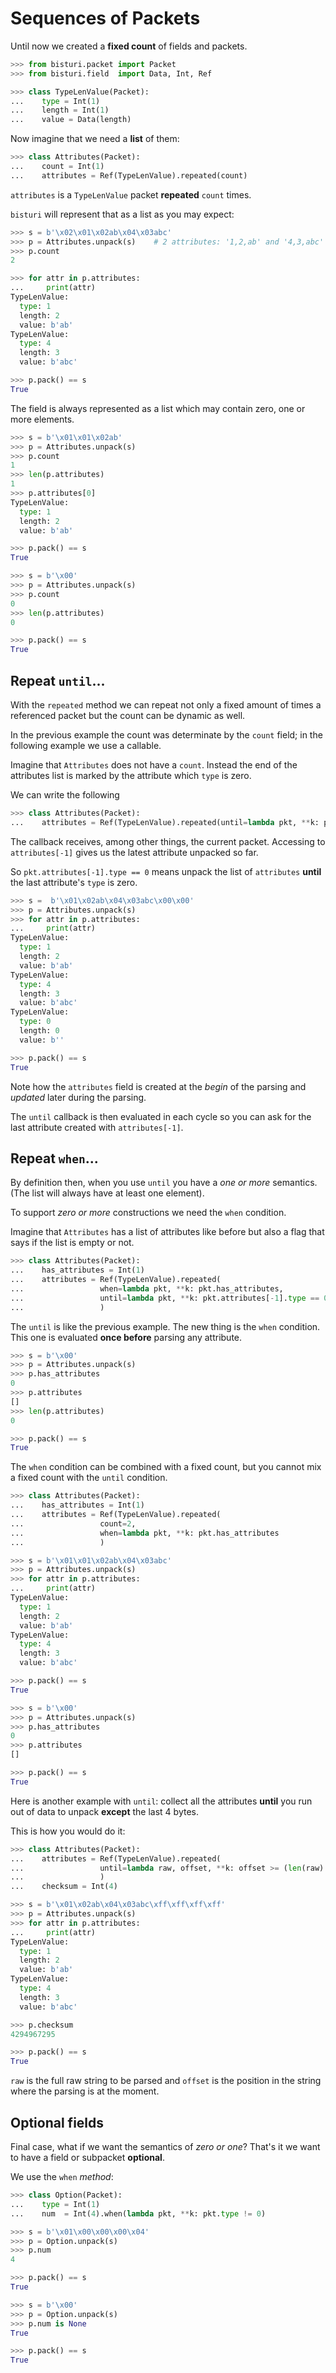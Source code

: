 # Sequences of Packets

Until now we created a **fixed count** of fields and packets.

```python
>>> from bisturi.packet import Packet
>>> from bisturi.field  import Data, Int, Ref

>>> class TypeLenValue(Packet):
...    type = Int(1)
...    length = Int(1)
...    value = Data(length)
```

Now imagine that we need a **list** of them:

```python
>>> class Attributes(Packet):
...    count = Int(1)
...    attributes = Ref(TypeLenValue).repeated(count)
```

`attributes` is a `TypeLenValue` packet **repeated** `count` times.

`bisturi` will represent that as a list as you may expect:

```python
>>> s = b'\x02\x01\x02ab\x04\x03abc'
>>> p = Attributes.unpack(s)    # 2 attributes: '1,2,ab' and '4,3,abc'
>>> p.count
2

>>> for attr in p.attributes:
...     print(attr)
TypeLenValue:
  type: 1
  length: 2
  value: b'ab'
TypeLenValue:
  type: 4
  length: 3
  value: b'abc'

>>> p.pack() == s
True
```

The field is always represented as a list which may contain
zero, one or more elements.

```python
>>> s = b'\x01\x01\x02ab'
>>> p = Attributes.unpack(s)
>>> p.count
1
>>> len(p.attributes)
1
>>> p.attributes[0]
TypeLenValue:
  type: 1
  length: 2
  value: b'ab'

>>> p.pack() == s
True

>>> s = b'\x00'
>>> p = Attributes.unpack(s)
>>> p.count
0
>>> len(p.attributes)
0

>>> p.pack() == s
True
```

## Repeat `until`...

With the `repeated` method we can repeat not only a fixed amount of times
a referenced packet but the count can be dynamic as well.

In the previous example the count was determinate by the `count` field;
in the following example we use a callable.

Imagine that `Attributes` does not have a `count`. Instead the end of
the attributes list is marked by the attribute which `type` is zero.

We can write the following

```python
>>> class Attributes(Packet):
...    attributes = Ref(TypeLenValue).repeated(until=lambda pkt, **k: pkt.attributes[-1].type == 0)
```

The callback receives, among other things, the current packet. Accessing
to `attributes[-1]` gives us the latest attribute unpacked so far.

So `pkt.attributes[-1].type == 0` means unpack the list of `attributes`
**until** the last attribute's `type` is zero.

```python
>>> s =  b'\x01\x02ab\x04\x03abc\x00\x00'
>>> p = Attributes.unpack(s)
>>> for attr in p.attributes:
...     print(attr)
TypeLenValue:
  type: 1
  length: 2
  value: b'ab'
TypeLenValue:
  type: 4
  length: 3
  value: b'abc'
TypeLenValue:
  type: 0
  length: 0
  value: b''

>>> p.pack() == s
True
```

<!--
More cases
>>> s2 = b'\x02\x01a\x00\x00'
>>> q = Attributes.unpack(s2)
>>> len(q.attributes)
2
>>> q.attributes[0].type, q.attributes[0].length, q.attributes[0].value
(2, 1, b'a')
>>> q.attributes[1].type, q.attributes[1].length, q.attributes[1].value
(0, 0, b'')
>>> q.pack() == s2
True

>>> s =  b'\x00\x00'
>>> p = Attributes.unpack(s)    # corner case with 1 single attribute
>>> len(p.attributes)
1
>>> p.attributes[0].type, p.attributes[0].length, p.attributes[0].value
(0, 0, b'')

>>> p.pack() == s
True
-->

Note how the `attributes` field is created at the *begin* of the parsing and
*updated* later during the parsing.

The `until` callback is then evaluated in each cycle
so you can ask for the last attribute created with `attributes[-1]`.

## Repeat `when`...

By definition then, when you use `until` you have a *one or more*
semantics. (The list will always have at least one element).


To support *zero or more* constructions we need the `when` condition.

Imagine that `Attributes` has a list of attributes like before but also
a flag that says if the list is empty or not.

```python
>>> class Attributes(Packet):
...    has_attributes = Int(1)
...    attributes = Ref(TypeLenValue).repeated(
...                 when=lambda pkt, **k: pkt.has_attributes,
...                 until=lambda pkt, **k: pkt.attributes[-1].type == 0
...                 )
```

The `until` is like the previous example. The new thing is the `when`
condition. This one is evaluated **once before** parsing any attribute.

```python
>>> s = b'\x00'
>>> p = Attributes.unpack(s)
>>> p.has_attributes
0
>>> p.attributes
[]
>>> len(p.attributes)
0

>>> p.pack() == s
True
```
<!--
More tests

>>> s = b'\x01\x01\x02ab\x04\x03abc\x00\x00'
>>> p = Attributes.unpack(s)
>>> len(p.attributes)
3
>>> p.attributes[0].type, p.attributes[0].length, p.attributes[0].value
(1, 2, b'ab')
>>> p.attributes[1].type, p.attributes[1].length, p.attributes[1].value
(4, 3, b'abc')
>>> p.attributes[2].type, p.attributes[2].length, p.attributes[2].value
(0, 0, b'')

>>> p.pack() == s
True
-->


The `when` condition can be combined with a fixed count,
but you cannot mix a fixed count with the `until` condition.

```python
>>> class Attributes(Packet):
...    has_attributes = Int(1)
...    attributes = Ref(TypeLenValue).repeated(
...                 count=2,
...                 when=lambda pkt, **k: pkt.has_attributes
...                 )

>>> s = b'\x01\x01\x02ab\x04\x03abc'
>>> p = Attributes.unpack(s)
>>> for attr in p.attributes:
...     print(attr)
TypeLenValue:
  type: 1
  length: 2
  value: b'ab'
TypeLenValue:
  type: 4
  length: 3
  value: b'abc'

>>> p.pack() == s
True

>>> s = b'\x00'
>>> p = Attributes.unpack(s)
>>> p.has_attributes
0
>>> p.attributes
[]

>>> p.pack() == s
True
```

Here is another example with `until`: collect all the attributes
**until** you run out of data to unpack **except** the last 4 bytes.

This is how you would do it:

```python
>>> class Attributes(Packet):
...    attributes = Ref(TypeLenValue).repeated(
...                 until=lambda raw, offset, **k: offset >= (len(raw) - 4)
...                 )
...    checksum = Int(4)

>>> s = b'\x01\x02ab\x04\x03abc\xff\xff\xff\xff'
>>> p = Attributes.unpack(s)
>>> for attr in p.attributes:
...     print(attr)
TypeLenValue:
  type: 1
  length: 2
  value: b'ab'
TypeLenValue:
  type: 4
  length: 3
  value: b'abc'

>>> p.checksum
4294967295

>>> p.pack() == s
True
```

`raw` is the full raw string to be parsed and `offset` is the position
in the string where the parsing is at the moment.

## Optional fields

Final case, what if we want the semantics of *zero or one*? That's it we
want to have a field or subpacket **optional**.

We use the `when` *method*:

```python
>>> class Option(Packet):
...    type = Int(1)
...    num  = Int(4).when(lambda pkt, **k: pkt.type != 0)

>>> s = b'\x01\x00\x00\x00\x04'
>>> p = Option.unpack(s)
>>> p.num
4

>>> p.pack() == s
True

>>> s = b'\x00'
>>> p = Option.unpack(s)
>>> p.num is None
True

>>> p.pack() == s
True
```

